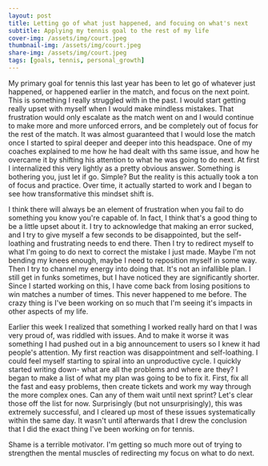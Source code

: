 ```yaml
---
layout: post
title: Letting go of what just happened, and focuing on what's next 
subtitle: Applying my tennis goal to the rest of my life 
cover-img: /assets/img/court.jpeg
thumbnail-img: /assets/img/court.jpeg
share-img: /assets/img/court.jpeg
tags: [goals, tennis, personal_growth]
---
```


My primary goal for tennis this last year has been to let go of whatever just happened, or happened earlier in the match, and focus on the next point. This is something I really struggled with in the past. I would start getting really upset with myself when I would make mindless mistakes. That frustration would only escalate as the match went on and I would continue to make more and more unforced errors, and be completely out of focus for the rest of the match. It was almost guaranteed that I would lose the match once I started to spiral deeper and deeper into this headspace. One of my coaches explained to me how he had dealt with ths same issue, and how he overcame it by shifting his attention to what he was going to do next. At first I internalized this very lightly as a pretty obvious answer. Something is bothering you, just let if go. Simple? But the reality is this actually took a ton of focus and practice. Over time, it actually started to work and I began to see how transformative this mindset shift is.

I think there will always be an element of frustration when you fail to do something you know you're capable of. In fact, I think that's a good thing to be a little upset about it. I try to acknowledge that making an error sucked, and I try to give myself a few seconds to be disappointed, but the self-loathing and frustrating needs to end there. Then I try to redirect myself to what I'm going to do next to correct the mistake I just made. Maybe I'm not bending my knees enough, maybe I need to reposition myself in some way. Then I try to channel my energy into doing that. It's not an infallible plan. I still get in funks sometimes, but I have noticed they are significantly shorter. Since I started working on this, I have come back from losing positions to win matches a number of times. This never happened to me before. The crazy thing is I've been working on so much that I'm seeing it's impacts in other aspects of my life. 

Earlier this week I realized that something I worked really hard on that I was very proud of, was riddled with issues. And to make it worse it was something I had pushed out in a big announcement to users so I knew it had people's attention. My first reaction was disappointment and self-loathing. I could feel myself starting to spiral into an unproductive cycle. I quickly started writing down- what are all the problems and where are they? I began to make a list of what my plan was going to be to fix it. First, fix all the fast and easy problems, then create tickets and work my way through the more complex ones. Can any of them wait until next sprint? Let's clear those off the list for now. Surprisingly (but not unsurprisingly), this was extremely successful, and I cleared up most of these issues systematically within the same day. It wasn't until afterwards that I drew the conclusion that I did the exact thing I've been working on for tennis.

Shame is a terrible motivator. I'm getting so much more out of trying to strengthen the mental muscles of redirecting my focus on what to do next.